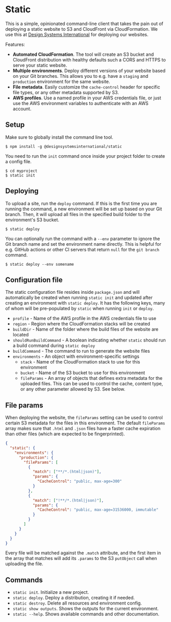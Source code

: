 # Static

This is a simple, opinionated command-line client that takes the pain out of deploying a static website to S3 and CloudFront via CloudFormation. We use this at [Design Systems International](https://designsystems.international/) for deploying our websites.

Features:

- **Automated CloudFormation**. The tool will create an S3 bucket and CloudFront distribution with healthy defaults such a CORS and HTTPS to serve your static website.
- **Multiple environments**. Deploy different versions of your website based on your Git branches. This allows you to e.g. have a `staging` and `production` environment for the same website.
- **File metadata**. Easily customize the `cache-control` header for specific file types, or any other metadata supported by S3.
- **AWS profiles**. Use a named profile in your AWS credentials file, or just use the AWS environment variables to authenticate with an AWS account.

## Setup

Make sure to globally install the command line tool.

```
$ npm install -g @designsystemsinternational/static
```

You need to run the `init` command once inside your project folder to create a config file.

```
$ cd myproject
$ static init
```

## Deploying

To upload a site, run the `deploy` command. If this is the first time you are running the command, a new environment will be set up based on your Git branch. Then, it will upload all files in the specified build folder to the environment's S3 bucket.

```
$ static deploy
```

You can optionally run the command with a `--env` parameter to ignore the Git branch name and set the environment name directly. This is helpful for e.g. GitHub actions or other CI servers that return `null` for the `git branch` command.

```
$ static deploy --env somename
```

## Configuration file

The static configuration file resides inside `package.json` and will automatically be created when running `static init` and updated after creating an environment with `static deploy`. It has the following keys, many of whom will be pre-populated by `static` when running `init` or `deploy`.

- `profile` - Name of the AWS profile in the AWS credentials file to use
- `region` - Region where the CloudFormation stacks will be created
- `buildDir` - Name of the folder where the build files of the website are located
- `shouldRunBuildCommand` - A boolean indicating whether `static` should run a build command during `static deploy`
- `buildCommand` - The command to run to generate the website files
- `environments` - An object with environment-specific settings
  - `stack` - Name of the CloudFormation stack to use for this environment
  - `bucket` - Name of the S3 bucket to use for this environment
  - `fileParams` - An array of objects that defines extra metadata for the uploaded files. This can be used to control the cache, content type, or any other parameter allowed by S3. See below.

## File params

When deploying the website, the `fileParams` setting can be used to control certain S3 metadata for the files in this environment. The default `fileParams` array makes sure that `.html` and `.json` files have a faster cache expiration than other files (which are expected to be fingerprinted).

```json
{
  "static": {
    "environments": {
      "production": {
        "fileParams": [
          {
            "match": ["**/*.(html|json)"],
            "params": {
              "CacheControl": "public, max-age=300"
            }
          },
          {
            "match": ["!**/*.(html|json)"],
            "params": {
              "CacheControl": "public, max-age=31536000, immutable"
            }
          }
        ]
      }
    }
  }
}
```

Every file will be matched against the `.match` attribute, and the first item in the array that matches will add its `.params` to the S3 `putObject` call when uploading the file.

## Commands

- `static init`. Initialize a new project.
- `static deploy`. Deploy a distribution, creating it if needed.
- `static destroy`. Delete all resources and environment config.
- `static show outputs`. Shows the outputs for the current environment.
- `static --help`. Shows available commands and other documentation.

